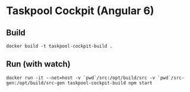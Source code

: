 # Taskpool Cockpit (Angular 6)

## Build

    docker build -t taskpool-cockpit-build .

## Run (with watch)

    docker run -it --net=host -v `pwd`/src:/opt/build/src -v `pwd`/src-gen:/opt/build/src-gen taskpool-cockpit-build npm start